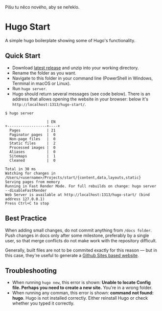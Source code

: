 Píšu tu něco nového, aby se neřeklo.

# Hugo Start

A simple hugo boilerplate showing some of Hugo's functionality.


## Quick Start

- Download [latest release](rel) and unzip into your working directory. 
- Rename the folder as you want.
- Navigate to this folder in your command line (PowerShell in Windows, Terminal in macOS or Linux).
- Run `hugo server`. 
- Hugo should return several messages (see code below). There is an address that allows opening the website in your browser: below it's `http://localhost:1313/hugo-start/`.

```
$ hugo server

                   | EN  
+------------------+----+
  Pages            | 21  
  Paginator pages  |  0  
  Non-page files   |  0  
  Static files     |  2  
  Processed images |  0  
  Aliases          |  0  
  Sitemaps         |  1  
  Cleaned          |  0  

Total in 30 ms
Watching for changes in /Users/<username>/Projects/start/{content,data,layouts,static}
Serving pages from memory
Running in Fast Render Mode. For full rebuilds on change: hugo server --disableFastRender
Web Server is available at http://localhost:1313/hugo-start/ (bind address 127.0.0.1)
Press Ctrl+C to stop
```

## Best Practice

When adding small changes, do not commit anything from `/docs folder`. Push changes in docs only after some milestone, preferably by a single user, so that merge conflicts do not make work with the repository difficult.

Generally, built files are not to be commited exactly for this reason — but in this case, they're useful to generate a [Github Sites based website](http://jan-martinek.github.io/hugo-start/).


## Troubleshooting

- When running `hugo new`, this error is shown: **Unable to locate Config file. Perhaps you need to create a new site.** You're in a wrong folder.
- When running any comman, this error is shown: **command not found: hugo**. Hugo is not installed correctly. Either reinstall Hugo or check whether you typed it correctly.


[rel]: https://github.com/jan-martinek/hugo-start/releases
